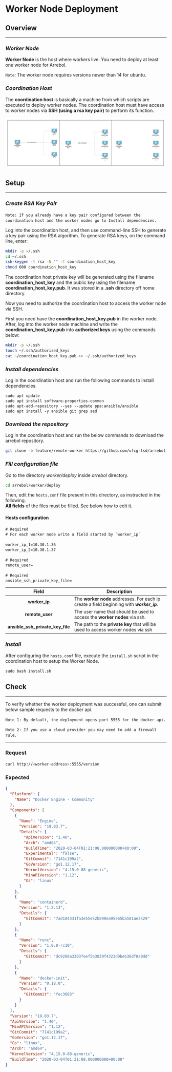 # Worker Node Deployment

## **Overview**
---

### _Worker Node_

**Worker Node** is the host where workers live. You need to deploy at least one worker node for Arrebol.

`Note`: The worker node requires versions newer than 14 for ubuntu.

### _Coordination Host_

The **coordination host** is basically a machine from which scripts are executed to deploy worker nodes. The coordination host must have access to worker nodes via **SSH (using a rsa key pair)** to perform its function.

![Worker Deployment](../../imgs/wd.png)

## **Setup**
---

### _Create RSA Key Pair_

`Note: If you already have a key pair configured between the coordination host and the worker nodes go to Install dependencies.`

Log into the coordination host, and then use command-line SSH to generate a key pair using the RSA algorithm.
To generate RSA keys, on the command line, enter:

```bash
mkdir -p ~/.ssh
cd ~/.ssh
ssh-keygen -t rsa -N "" -f coordination_host_key
chmod 600 coordination_host_key
```
The coordination host private key will be generated using the filename 
**coordination_host_key** and the public key using the filename **coordination_host_key.pub**. It was stored in a **.ssh** directory off home directory.

Now you need to authorize the coordination host to access the worker node via SSH.

First you need have the **coordination_host_key.pub** in the worker node. After, log into the worker node machine and write the **coordination_host_key.pub** into **authorized keys** using the commands below:
```bash
mkdir -p ~/.ssh
touch ~/.ssh/authorized_keys
cat ~/coordination_host_key.pub >> ~/.ssh/authorized_keys
```



### _Install dependencies_

Log in the coordination host and run the following commands to install dependencies.

```
sudo apt update
sudo apt install software-properties-common
sudo apt-add-repository --yes --update ppa:ansible/ansible
sudo apt install -y ansible git grep sed 
```

### _Download the repository_

Log in the coordination host and run the below commands to download the arrebol repository.

```bash
git clone -b feature/remote-worker https://github.com/ufcg-lsd/arrebol.git
```

### _Fill configuration file_

Go to the directory _worker/deploy_ inside _arrebol_ directory.

```bash
cd arrebol/worker/deploy
```

Then, edit the `hosts.conf` file present in this directory, as instructed in the following.\
 **All fields** of the files must be filled. See below how to edit it. 

#### Hosts configuration
```
# Required
# For each worker node write a field started by `worker_ip`

worker_ip_1=10.30.1.36
worker_ip_2=10.30.1.37

# Required
remote_user=

# Required
ansible_ssh_private_key_file=
```

| Field                             | Description    |
|:---------------------------------:|----------------|
| **worker_ip**                         | The **worker node** addresses. For each ip create a field beginning with **_worker_ip_**. |
| **remote_user**                       | The user name that should be used to access the **worker nodes** via ssh.  |
| **ansible_ssh_private_key_file**      | The path to the **private key** that will be used to access worker nodes via ssh       |

### _Install_

After configuring the `hosts.conf` file, execute the `install.sh` script in the coordination host to setup the Worker Node.

  ```
  sudo bash install.sh
  ```

## **Check**
---


To verify whether the worker deployment was successful, one can submit below sample requests to the docker api.

`Note 1: By default, the deployment opens port 5555 for the docker api.`

`Note 2: If you use a cloud provider you may need to add a firewall rule.`

---
### Request
```bash
curl http://<worker-address>:5555/version
```

### Expected
```json
{
  "Platform": {
    "Name": "Docker Engine - Community"
  },
  "Components": [
    {
      "Name": "Engine",
      "Version": "19.03.7",
      "Details": {
        "ApiVersion": "1.40",
        "Arch": "amd64",
        "BuildTime": "2020-03-04T01:21:08.000000000+00:00",
        "Experimental": "false",
        "GitCommit": "7141c199a2",
        "GoVersion": "go1.12.17",
        "KernelVersion": "4.15.0-88-generic",
        "MinAPIVersion": "1.12",
        "Os": "linux"
      }
    },
    {
      "Name": "containerd",
      "Version": "1.2.13",
      "Details": {
        "GitCommit": "7ad184331fa3e55e52b890ea95e65ba581ae3429"
      }
    },
    {
      "Name": "runc",
      "Version": "1.0.0-rc10",
      "Details": {
        "GitCommit": "dc9208a3303feef5b3839f4323d9beb36df0a9dd"
      }
    },
    {
      "Name": "docker-init",
      "Version": "0.18.0",
      "Details": {
        "GitCommit": "fec3683"
      }
    }
  ],
  "Version": "19.03.7",
  "ApiVersion": "1.40",
  "MinAPIVersion": "1.12",
  "GitCommit": "7141c199a2",
  "GoVersion": "go1.12.17",
  "Os": "linux",
  "Arch": "amd64",
  "KernelVersion": "4.15.0-88-generic",
  "BuildTime": "2020-03-04T01:21:08.000000000+00:00"
}
```
